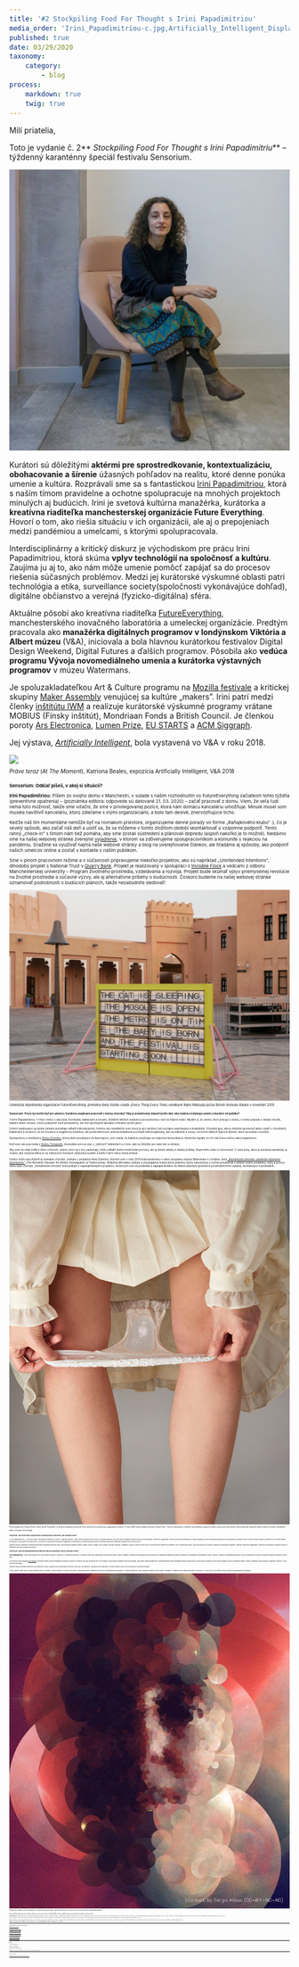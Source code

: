 ```yaml
---
title: '#2 Stockpiling Food For Thought s Irini Papadimitriou'
media_order: 'Irini_Papadimitriou-c.jpg,Artificially_Intelligent_Display_27 copy.jpg,future-flora.jpg,iamportrait.jpg,P1020338.JPG'
published: true
date: 03/29/2020
taxonomy:
    category:
        - blog
process:
    markdown: true
    twig: true
---
```


Milí priatelia,



Toto je vydanie č. 2** _Stockpiling Food For Thought s Irini Papadimitriu_** – týždenný karanténny špeciál festivalu Sensorium.

![](Irini_Papadimitriou-c.jpg)

Kurátori sú dôležitými **aktérmi pre sprostredkovanie, kontextualizáciu, obohacovanie a šírenie** úžasných pohľadov na realitu, ktoré denne ponúka umenie a kultúra. Rozprávali sme sa s fantastickou [Irini Papadimitriou](https://futureeverything.org/people/irini-papadimitriou/), ktorá s naším tímom pravidelne a ochotne spolupracuje na mnohých projektoch minulých aj budúcich. Irini je svetová kultúrna manažérka, kurátorka a **kreatívna riaditeľka manchesterskej organizácie Future Everything**. Hovorí o tom, ako riešia situáciu v ich organizácii, ale aj o prepojeniach medzi pandémiou a umelcami, s ktorými spolupracovala.


Interdisciplinárny a kritický diskurz je východiskom pre prácu Irini Papadimitriou, ktorá skúma **vplyv technológií na spoločnosť a kultúru**. Zaujíma ju aj to, ako nám môže umenie pomôcť zapájať sa do procesov riešenia súčasných problémov. Medzi jej kurátorské výskumné oblasti patrí technológia a etika, surveillance society(spoločnosti vykonávajúce dohľad), digitálne občianstvo a verejná (fyzicko-digitálna) sféra.


Aktuálne pôsobí ako kreatívna riaditeľka [FutureEverything](http://www.futureeverything.org/), manchesterského inovačného laboratória a umeleckej organizácie. Predtým pracovala ako **manažérka digitálnych programov v londýnskom Viktória a Albert múzeu** (V&A), iniciovala a bola hlavnou kurátorkou festivalov Digital Design Weekend, Digital Futures a ďalších programov. Pôsobila ako **vedúca programu Vývoja novomediálneho umenia a kurátorka výstavných programov** v múzeu Watermans.


Je spoluzakladateľkou Art & Culture programu na [Mozilla festivale](https://www.mozillafestival.org/en/) a kritickej skupiny [Maker Assembly](https://makerassembly.org/) venujúcej sa kultúre „makers”. Irini patrí medzi členky [inštitútu IWM](https://www.iwm.org.uk/) a realizuje kurátorské výskumné programy vrátane MOBIUS (Fínsky inštitút), Mondriaan Fonds a British Council. Je členkou poroty [Ars Electronica](https://ars.electronica.art/festival/en/), [Lumen Prize](https://lumenprize.com/), [EU STARTS](https://www.starts.eu/) a [ACM Siggraph](https://www.siggraph.org/).


Jej výstava, [_Artificially Intelligent_](https://www.vam.ac.uk/blog/digital/artificially-intelligent-digital-design-weekend-2018), bola vystavená vo V&A v roku 2018.

![](Artificially_Intelligent_Display_27%20copy.jpg)
<br/><small><small>_Práve teraz_ (_At The Moment_), Katriona Beales, expozícia Artificially Intelligent, V&A 2018<small><small>

    
**Sensorium: Odkiaľ píšeš, v akej si situácií?**
    
    
**Irini Papadimitriou:** Píšem zo svojho domu v Manchestri, v súlade s naším rozhodnutím vo FutureEverything začiatkom tohto týždňa (preventívne opatrenia) – (poznámka editora: odpovede sú datované 21. 03. 2020) – začať pracovať z domu. Viem, že veľa ľudí nemá túto možnosť, takže sme vďační, že sme v privilegovanej pozícii, ktorá nám domácu kanceláriu umožňuje. Minule musel som musela navštíviť kanceláriu, ktorú zdieľame s inými organizáciami, a bolo tam desivé, znervózňujúce ticho.
    
    
Keďže náš tím momentálne nemôže byť na rovnakom priestore, organizujeme denné porady vo forme „Raňajkového klubu“ :), čo je skvelý spôsob, ako začať náš deň a uistiť sa, že sa môžeme v tomto zložitom období skontaktovať a vzájomne podporiť. Tento ranný „check-in” s tímom nám tiež pomáha, aby sme zostali sústredení a plánovali dopredu (aspoň nakoľko je to možné). Nedávno sme na našej webovej stránke zverejnili [vyjadrenie](https://futureeverything.org/news/covid-19-update-a-note-to-our-collaborators/), v ktorom sa zdôverujeme spolupracovníkom a komunite s reakciou na pandémiu. Snažíme sa využívať najmä naše webové stránky a blog na uverejňovanie článkov, ale hľadáme aj spôsoby, ako podporiť našich umelcov online a zostať v kontakte s naším publikom.
    
    
Sme v plnom pracovnom režime a v súčasnosti pripravujeme niekoľko projektov, ako sú napríklad „Unintended Intentions”, dlhodobý projekt s National Trust v [Quarry Bank](https://www.nationaltrust.org.uk/quarry-bank). Projekt je realizovaný v spolupráci s [Invisible Flock](https://invisibleflock.com/) a vedcami z odboru Manchesterskej univerzity – Program životného prostredia, vzdelávania a rozvoja. Projekt bude skúmať vplyv priemyselnej revolúcie na životné prostredie a súčasné výzvy, ale aj alternatívne príbehy o budúcnosti. Čoskoro budeme na našej webovej stránke oznamovať podrobnosti o budúcich plánoch, takže nezabudnite sledovať!
    
    
 ![](P1020338.JPG)
<br/><small><small>Umelecká objednávka organizácie FutureEverything: premiéra diela _Všetko všade_ (_Every Thing Every Time_) umelkyne Naho Matsuda počas British festivalu Katare v novembri 2019.<small><small>
    

**Sensorium: Prečo by mohlo byť pre umelca / kurátora zaujímavé pracovať s témou choroby? Aký je požadovaný dopad týchto diel, akú reakciu očakávajú umelci a kurátori od publika?**
    
    
**Irini Papadimitriou: **Hoci všetci z nás trpia chorobami, baktériami a vírusmi, držiteľmi hlbších znalostí a porozumenia o nich sú hlavne vedci. Myslím si, že umelci, ktorí pracujú s vedou, v tomto prípade v oblasti chorôb, baktérií alebo vírusov, môžu poskytnúť nové perspektívy, ale tiež spochybniť aktuálne vnímanie týchto javov.
    
    
Umelci zaoberajúci sa týmito témami pomáhajú odhaliť mikroskopický, holému oku neviditeľný svet, ktorý je pre väčšinu ľudí zvyčajne neprístupný a strašidelný. Očividné javy, aké je dôležité spomenúť alebo vidieť v chorobách, baktériách a vírusoch, sú tou hroznou a negatívnou stránkou, ale prostredníctvom umenia dokážeme pochopiť mikroorganizmy, ako sú baktérie a vírusy, na úrovni ďalších žijúcich bytostí, ktoré sa snažia o prežitie.
    
    
Spoluprácou s umelkyňou [Annou Dumitriu](https://annadumitriu.tumblr.com/), ktorej dielo považujem za fascinujúce, som zistila, že baktérie používajú na vzájomnú komunikáciu chemické signály čo ich robí živou sieťou mikroorganizmov.
    
Keď som zas pracovala s [Giuliou Tomasello](https://gitomasello.com/), dozvedela som sa viac o „dobrých“ baktériách a o tom, aké sú dôležité pre naše telo a zdravie.
    
    
Aby sme sa však vrátili k téme ochorení, umelci, ktorí sa s ňou zaoberajú, môžu odhaliť nielen medicínske procesy, ale aj etické otázky a otázky politiky, finančného zisku či nerovnosti. V čase krízy, akou je súčasná pandémia, je zrejmé, aký nespravodlivý je na niektorých miestach zdravotný systém a koľko ľudí k nemu nemá prístup.
    
    
Umelci môžu spochybniť aj vnímanie choroby. Jedným z projektov Anny Dumitriu, ktorého som v roku 2014 bola kurátorkou v rámci programu múzea Watermans v Londýne, bola [_„Romantická choroba: umelecké skúmanie tuberkulózy”_](https://www.watermans.org.uk/new-media-arts-archive/the-romantic-disease-an-artistic-investigation-of-tuberculosis/) (_The Romantic Disease: An Artistic Investigation of Tuberculosis_). Brilantný dlhodobý výskum a investigatíva historických príbehov okolo tuberkulózy s cieľom preskúmať a zdieľať mylné predstavy, mýty a povery okolo tejto choroby. „Romantická choroba” bola jedným z najzaujímavejších projektov, na ktorých som sa podieľala a zapájala divákov do diania úžasným spôsobom prostredníctvom výstavy, workshopov a prednášok.
    
![](future-flora.jpg)
<br/><small><small>_Flóra budúcnosti_ (_Future Flora_), dielo Giulie Tomasello, je zberná súprava určená pre ženy na liečenie a prevenciu vaginálnych infekcií. V roku 2018 Giulia získala ocenenie Grand Prize – Artistic Exploration: udelené za umelecký výskum a diela, pri ktorých má umenie silný potenciál ovplyvniť alebo zmeniť použitie, nasadenie alebo vnímanie technológií.<small><small>
    

**Sensorium: Akú úlohu môže zaujať umenie v pandemických situáciách, aké zažívame teraz?**
    
    
**Irini Papadimitriou: **Ako sme videli v posledných týždňoch, umenie – napriek výzvam – nám môže ponúknuť útechu tým, že vytvára spôsoby, aby sme mohli fungovať a zároveň nás drží pohromade. Umelecké organizácie, umelci a kultúrni profesionáli sú vážne zasiahnutí, keďže väčšina podujatí bola zrušená alebo odložená. Prišli o veľmi potrebný príjem, a zároveň sú v neistej situácii, spoliehajúc sa na prácu na voľnej nohe. Je možné, že postihnuté umelecké organizácie od festivalov po malé múzeá, kultúrne centrá a podobne po pandémii nebudú môcť znova otvoriť.
    
    
Napriek tomuto všetkému umelecká komunita vynaložila obrovské úsilie, aby priniesla divákom umenie, dizajn, hudbu, divadlo, film, písanie, kritické diskusie, vzdelanie, tvorbu a omnoho viac tým, že využíva online platformy a nástroje. Ide o mimoriadne úsilie, ktoré nás udržuje v spojení, inšpirácii a pozitívnom naladení. Zároveň umelecké organizácie, jednotlivci a kolektívy vynaložili úsilie na zdieľanie zdrojov a podporu komunity.
    
    

**Sensorium: Aká bola najzaujímavejšia kreatívna reakcia na pandémiu, ktorú si doposiaľ videla?**
    
    
**Irini Papadimitriou:** Ľudia robia úžasné veci, aby zostali v spojení. Uvažujúc o umeleckej komunite, je úžasné vidieť, ako organizácie (veľké alebo malé), umelci, dizajnéri, kreatívni technológovia a ďalší odborníci hľadajú alternatívne spôsoby a platformy na zdieľanie mechanizmov práce, zdrojov, znalostí a zvládania problémov, ale aj na vzájomné rozhovory spoločné udalosti, aktivity a oveľa viac.
    
    
Cez víkend som sledovala [IAM víkend](https://www.iam-internet.com/weekend) a milujem intimitu online prednášok a diskusií. Pôsobí to omnoho viac ako komunita tým, že je každý u seba doma. Narazila som aj na projekt, kde umelci založili platformu, prostredníctvom ktorej predávajú diela za malú sumu online a keď dosiahnu určitý objem predaja, musia si zakúpiť aj jedno z diela z platformy, aby podporili ostatných umelcov. Je to výborná iniciatíva.
    
Väčšina týchto podujatí a aktivít je pochopiteľne online, vďaka čomu sú prístupné mnohým z nás, ale nie každému. Nemali by sme zabúdať, že stále existuje veľa ľudí, ktorí prístup k internetu nemajú.
    
    
Tiež je skvelé vidieť, ako sa ľudia snažia spojiť so susedmi, počas izolácie vo svojich domovoch, spievaním alebo vzájomnou pomocou pri nakupovaní a podobne. Ľudia používajú aj rôzne dostupné nástroje, aby zostali v kontakte – nedávno som videla narodeniny na Zoome :) a som si istý, že existuje mnoho ďalších prekvapujúcich príkladov.
    
    
![](iamportrait.jpg)
<br/><small><small>_Hviezdny prach_ (_Stardust_): portrét Irini Papadimitriou (s dovolením autora Sergia Albiaca) z posledného dňa víkendu IAM, plného online rozhovorov a workshopov. #weareallmadeofstardust<small><small>
    

**Sensorium: Niektorí ľudia tvrdia, že táto pandémia urýchli širšie zmeny v nastavení spoločnosti. Súhlasíš? Môžeš opísať svoj pohľad na význam a potenciálny vplyv tejto udalosti vo väčšom rozsahu?**


**Irini Papadimitriou:** V posledných rokoch sme boli svedkami jednej krízy za druhou. Len niektoré z posledných udalostí – napríklad požiare v Kalifornii, silné povodne po celom svete, rozsiahle požiare v Austrálii, časté javy extrémneho počasia a teraz pandémia. Práve počas kritických udalostí, ako sú tieto, si pri reakcii vlád, politikov, firiem, korporácií atď. uvedomujeme, ako sme sa mýlili v realizácii vecí doteraz. Opakujeme tie isté chyby, ale ukazuje sa aj sebectvo, nespravodlivosť a obrovské nerovnosti v našej spoločnosti.
    
    
Počas pandémie koronavirusu bolo skutočne upokojujúce vidieť toľko láskavých skutkov, ale na druhej strane je znepokojujúce, že taký obrovský počet ľudí na svete žije v extrémne neistých situáciách bez prístupu k zdravotnej starostlivosti, prístrešia a stabilného príjmu. Je to aj pripomienkou toho, aký krehký je náš svet.
    
    
Počula a videla som reakcie niektorých ľudí, ktorí hovoria, že to tiež prejde, a vrátime sa k normálu. Nie som si však istá, čo vnímame ako normálne. Nechcem byť pesimistická, ale cítim, že pokiaľ radikálne nezmeníme, ako myslíme a konáme, dostaneme sa z tejto krízy a vstúpime do inej. Preto veľmi dúfam, že táto pandémia prinajmenšom poslúži ako ponaučenie na zmenu postojov a dúfajme, že odvráti nasledujúcu krízu.
    
    
_**Ďakujem veľmi pekne Irini za zdieľanie tvojich myšlienok a za to, že si predstavila komunite Sensorium fragmenty tvojej reality.**_

***
Irini Papadimitriou a FutureEverything online:
    
    
[Web FutureEverything](https://www.futureeverything.org/)
    
[Instagram Irini Papadimitriou](https://www.instagram.com/irini_mirena/)
    
[Instagram FutureEverything](https://www.instagram.com/futureverything)

[Facebook Irini Papadimitriou](https://www.facebook.com/irinimirena.papadimitriou)
    
[Facebook FutureEverything](https://www.facebook.com/FutureEverything)
    
[Twitter Irini Papadimitriou](https://twitter.com/irini_mirena)

[Twitter FutureEverything](https://twitter.com/FuturEverything)
    
***

Kredity:


Text: Lucia Dubačová

Editorka: Célia Bugniot

Vydáva: Sensorium Festival

Fotografie: archív Irini papadimitriou, _Future Flora_ - archív Giulie Tomasello 
    
***    
    
Predošlé články:
    
[Stockpiling Food For Thought s Annou Dumitriou](https://sensorium.is/sk/articles/sfft-anna-dumitriu)    
    
